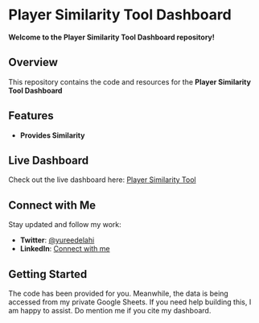 # Player Similarity Tool Dashboard

**Welcome to the Player Similarity Tool Dashboard repository!**

## Overview

This repository contains the code and resources for the **Player Similarity Tool Dashboard**

## Features

- **Provides Similarity**

## Live Dashboard

Check out the live dashboard here: [Player Similarity Tool](https://player-similarity-tool.streamlit.app)

## Connect with Me

Stay updated and follow my work:

- **Twitter**: [@yureedelahi](https://twitter.com/yureedelahi)
- **LinkedIn**: [Connect with me](https://www.linkedin.com/in/yureedelahi/)

## Getting Started

The code has been provided for you. Meanwhile, the data is being accessed from my private Google Sheets. If you need help building this, I am happy to assist. Do mention me if you cite my dashboard.
